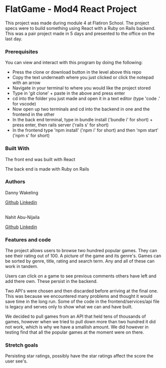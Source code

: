 <h1> FlatGame - Mod4 React Project </h1> 

<p> This project was made during module 4 at Flatiron School. The project specs were to build something using React with a Ruby on Rails backend. This was a pair project made in 5 days and presented to the office on the last day.</p>



<h3> Prerequisites </h3> 

<p> You can view and interact with this program by doing the following: </p>
<ul>
  <li> Press the clone or download button in the level above this repo</li>
  <li> Copy the text underneath where you just clicked or click the notepad with an arrow</li>
  <li> Navigate in your terminal to where you would like the project stored</li>
  <li> Type in 'git clone' + paste in the above and press enter</li>
  <li> cd into the folder you just made and open it in a text editor (type 'code .' for vscode)</li>
  <li> Now open up two terminals and cd into the backend in one and the frontend in the other</li>
  <li> In the back end terminal, type in bundle install ('bundle i' for short) + press enter, then rails server ('rails s' for short)</li>
  <li> In the frontend type 'npm install' ('npm i' for short) and then 'npm start' ('npm s' for short)</li> 
</ul>

<h3> Built With </h3>

<p> The front end was built with React</p>
<p> The back end is made with Ruby on Rails </p>

<h3> Authors </h3>

<p> Danny Wakeling </p>
<a href="https://github.com/dwake5">Github</a>
<a href="https://www.linkedin.com/in/danny-wakeling1/">Linkedin</a>
<br></br>
<p> Nahit Abu-Nijaila </p>
<a href="https://github.com/Nahit-1">Github</a>
<a href="https://www.linkedin.com/in/nahit-abu-nijaila-87942021/">Linkedin</a>

<h3> Features and code </h3>

<p> The project allows users to browse two hundred popular games. They can see their rating out of 100. A picture of the game and its genre's. Games can be sorted by genre, title, rating and search term. Any and all of these can work in tandem. </p>
<p> Users can click on a game to see previous comments others have left and add there own. These persist in the backend.<p>
<p> Two API's were chosen and then discarded before arriving at the final one. This was because we encountered many problems and thought it would save time in the long run. Some of the code in the frontend/services/api file is legacy and serves only to show what we can and have built. </p>
<p> We decided to pull games from an API that held tens of thousands of games, however when we tried to pull down more than two hundred it did not work, which is why we have a smallish amount. We did however in testing find that all the popular games at the moment were on there.</p>
 
<h3> Stretch goals </h3>

<p> Persisting star ratings, possibly have the star ratings affect the score the user see's.</p>
